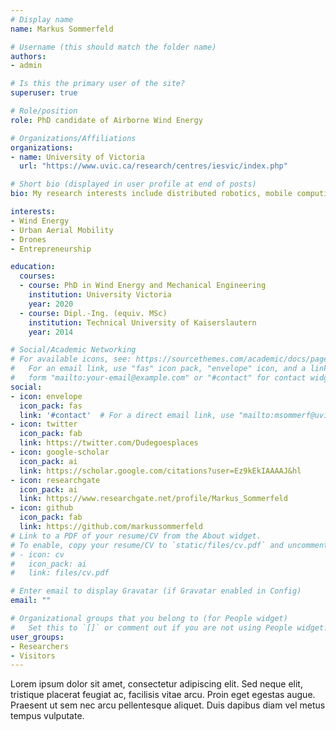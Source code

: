 ```yaml
---
# Display name
name: Markus Sommerfeld

# Username (this should match the folder name)
authors:
- admin

# Is this the primary user of the site?
superuser: true

# Role/position
role: PhD candidate of Airborne Wind Energy

# Organizations/Affiliations
organizations:
- name: University of Victoria
  url: "https://www.uvic.ca/research/centres/iesvic/index.php"

# Short bio (displayed in user profile at end of posts)
bio: My research interests include distributed robotics, mobile computing and programmable matter.

interests:
- Wind Energy
- Urban Aerial Mobility
- Drones
- Entrepreneurship

education:
  courses:
  - course: PhD in Wind Energy and Mechanical Engineering
    institution: University Victoria
    year: 2020
  - course: Dipl.-Ing. (equiv. MSc)
    institution: Technical University of Kaiserslautern
    year: 2014

# Social/Academic Networking
# For available icons, see: https://sourcethemes.com/academic/docs/page-builder/#icons
#   For an email link, use "fas" icon pack, "envelope" icon, and a link in the
#   form "mailto:your-email@example.com" or "#contact" for contact widget.
social:
- icon: envelope
  icon_pack: fas
  link: '#contact'  # For a direct email link, use "mailto:msommerf@uvic.ca".
- icon: twitter
  icon_pack: fab
  link: https://twitter.com/Dudegoesplaces
- icon: google-scholar
  icon_pack: ai
  link: https://scholar.google.com/citations?user=Ez9kEkIAAAAJ&hl
- icon: researchgate
  icon_pack: ai
  link: https://www.researchgate.net/profile/Markus_Sommerfeld
- icon: github
  icon_pack: fab
  link: https://github.com/markussommerfeld
# Link to a PDF of your resume/CV from the About widget.
# To enable, copy your resume/CV to `static/files/cv.pdf` and uncomment the lines below.
# - icon: cv
#   icon_pack: ai
#   link: files/cv.pdf

# Enter email to display Gravatar (if Gravatar enabled in Config)
email: ""

# Organizational groups that you belong to (for People widget)
#   Set this to `[]` or comment out if you are not using People widget.
user_groups:
- Researchers
- Visitors
---
```




Lorem ipsum dolor sit amet, consectetur adipiscing elit. Sed neque elit, tristique placerat feugiat ac, facilisis vitae arcu. Proin eget egestas augue. Praesent ut sem nec arcu pellentesque aliquet. Duis dapibus diam vel metus tempus vulputate.